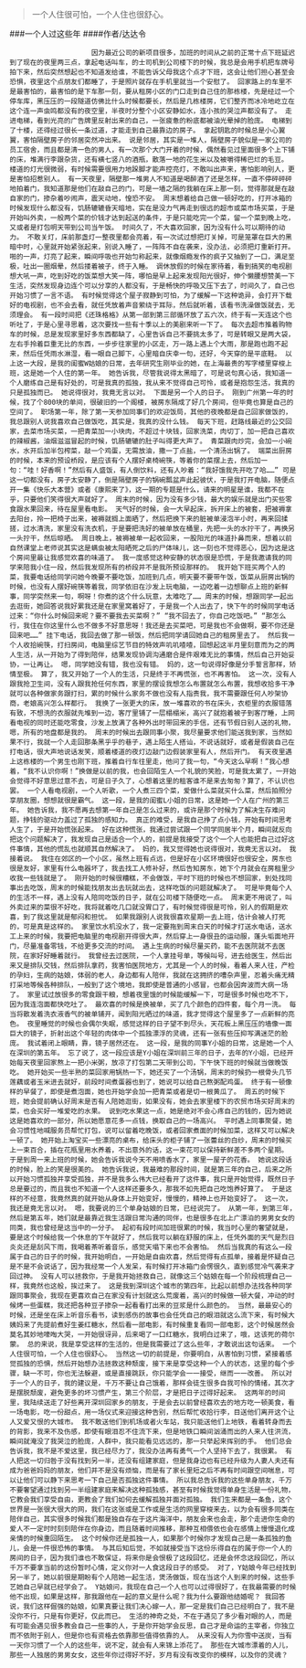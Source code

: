 > 一个人住很可怕，一个人住也很舒心。

###一个人过这些年
####作者/达达令

						因为最近公司的新项目很多，加班的时间从之前的正常十点下班延迟到了现在的夜里两三点，拿起电话叫车，的士司机到公司楼下的时候，我总是会用手机把车牌号拍下来，然后突然想起也不知道发给谁，不能告诉父母我这个点才下班，这会让他们担心甚至会恐惧，夜里这个点朋友们都睡了，于是照片就存在手机里就当一个安慰了。 回家路上的车里不是最害怕的，最害怕的是下车那一刻，要从租房小区的门口走到自己住的那栋楼，先是经过一个停车库，黑压压的一段隧道仿佛比什么时候都要长，然后是几栋楼房，它们整齐而冰冷地屹立在这个连一声虫鸣都没有的夜空里，半夜时分整个小区安静如水，连小孩的哭泣声都没有了。 走进电梯，看到光亮的广告牌里反射出来的自己，一张疲惫的粉底都被油光晕掉的脸庞。 电梯到了十楼，还得经过很长一条过道，才能走到自己最靠边的房子。 拿起钥匙的时候总是小心翼翼，害怕隔壁房子的邻居突然冲出来。 说是邻居，其实是一堆人，隔壁房子貌似是一家公司的员工宿舍，而且都是清一色的男人，有一次那个大门开着的时候，偶然看见过里面很多个上下铺的床，堆满行李跟杂货，还有横七竖八的酒瓶，散落一地的花生米以及被嚼得稀巴烂的毛豆。 楼道的灯光很微弱，有时候需要很用力地跺脚才能声控亮灯，不敢叫出声来，害怕影响别人，更是害怕招惹别人。 有一天夜里，隔壁那一堆男人不知道是喝醉酒了还是怎样，一直不停砰砰砰地拍着门，我知道那是他们在敲自己的门，可是一墙之隔的我躺在床上那一刻，觉得那就是在敲自家的门，掺杂着吵闹声，震天动地，惶恐不安。 周末想着给自己做一顿好吃的，打开冰箱的时候发现什么都没有，饥肠辘辘昏天暗地，实在是没力气再走到很远的超市或菜市场买菜，于是开始叫外卖，一般两个菜的价钱才达到起送的条件，于是只能吃完一个菜，留一个菜到晚上吃，又或者是打包明天带到公司当午饭。 时间久了，不大喜欢回家，因为没有什么可以期待的动力。 不敢关灯，床前那盏灯一整夜里都会亮着，有一次试过想把灯关掉，可是笼罩在巨大的黑暗中时，心里就开始紧张起来，别说入睡了，一阵阵不自在袭来，没办法，必须把灯重新打开。 啪的一声，灯亮了起来，瞬间呼吸也开始匀称起来，就像烟瘾发作的疯子又抽到了一口，满足至极，吐出一圈烟晕，然后搂着被子，终于入睡。 调休放假的时候在家待着，看到搞笑的电视剧想大吼一声，吃到好吃的饭菜想大笑一阵，哪怕是早上起来发现阳光很好，伸个懒腰想赞美一下生活，突然发现身边连个可以分享的人都没有，于是畅快的呼吸又压下去了，时间久了，自己也开始习惯了一言不语。 有时候觉得这个屋子寂静到可怕，为了缓解一下这种诡异，会打开下载好的电视剧，也不会去看，就任凭放着声音萦绕于耳际，然后就听着，该看书洗澡做饭就去，无须理会。 有一段时间把《还珠格格》从第一部到第三部循环放了五六次，终于有一天连这个也听吐了，于是心里寻思着，这次要找一些有十季以上的美剧来听一下了。 每次去超市推着购物车的时候，总是发现家里好多东西都缺了，心里告诉自己不要挑太多了，可是转眼又是两大袋，左右手拎着巨重无比的东西，一步步往家里的小区走，万一路上遇上个大雨，那是跑也跑不起来，然后任凭雨水淋湿，看一眼自己脚下，心里暗自庆幸一句，还好，今天穿的是平底鞋。 以上这一大段，是我的闺蜜W姑娘的日常，去年研究生刚毕业的她，在上海最贵的写字楼里穿梭上班，这是她一个人住的第一年。 她告诉我，尽管我说得太黑暗了，可是说句真心话，我知道一个人磨练自己是有好处的，可是我真的孤独，我从来不觉得自己可怜，或者是抱怨生活，我真的只是孤独而已。 她说得很对，我竟无言以对。 下面是另一个人的日子。 刚到广州第一年的时候，找了个800块的单间，很破旧的一个阁楼，被房东隔成了好几个房间，但毕竟也算是自己的空间了。 职场第一年，除了第一天参加同事们的欢迎饭局，其他的夜晚都是自己回家做饭的，我总跟别人说我喜欢自己做饭吃，其实是，我真的没什么钱。 每天下班，赶路线最近的公交回家，去菜市场买菜，一把青菜加一小块肉，不超过十块钱，回家洗菜，肉切丁，加一把自己喜欢的辣椒酱，油烟滋滋冒起的时候，饥肠辘辘的肚子叫得更大声了。 青菜跟肉炒完，会加一小碗水，水开后加半包榨菜，敲一个鸡蛋，无需放油，撒一丁点盐，一个清汤出锅了。 端菜出厨房的时候，本来的预设桥段，是应该有个人摆好桌椅碗筷，等着你的菜摆上去，然后加一句：“哇！好香啊！”然后有人盛饭，有人倒饮料，还有人吵着：“我好饿我先开吃了哈……” 可是这一切都没有，房子太安静了，倒是隔壁房子的锅碗瓢盆声此起彼伏，于是我打开电脑，随便点开一集《快乐大本营》或者《康熙来了》，这一期的专题是什么，请来的明星是谁，我都不在乎，只要他们笑得很大声就好了。 周末的时候，因为没有多少钱，最大的娱乐就是出门买些零食跟水果回来，待在屋里看电影。 天气好的时候，会一大早起床，拆开床上的被套，把被褥拿去阳台，拎一把椅子出来，被褥就搁上面晒了，然后把换下来的脏被单浸泡半小时，再来回揉搓，过水清洗，家里没有洗衣机，于是要把洗好的被单放在桶里，先把一头的水拧干了，再换另一头拧干，然后晾晒。 周日晚上，被褥被单一起收回来，一股阳光的味道扑鼻而来，想着以前自然课堂上老师说其实这是螨虫被太阳晒死之后的尸体味儿，这一刻也不觉得恶心，因为这是这个房间里最让我感觉欢喜的味道了。 我一度感觉这种安静的状态很是恐慌，于是我邀请我的同学来陪我小住一段，然后我发现所有的桥段并不是我所预设那样的。 我开始下班买两个人的菜，我要电话给同学问她今晚要不要吃饭，加班到几点，明天要不要带午饭，饭菜从厨房出锅的时候，也没有人摆好碗筷等着我，同学依旧在沙发上玩电脑，一边吃着一边想聊点上班的新鲜事，同学突然来一句，啊呀！你煮的这个什么玩意，太难吃了…… 周末的时候，想跟同学一起出去逛街，她回答说我好累我还是在家里窝着好了，于是我一个人出去了，快下午的时候同学电话过来：“你什么时候回来呢？要不要我去买菜啊？” “我不回去了，你自己吃饭吧。” “那怎么行，我住在你这里什么也不做多不好意思呀！我还是去买菜吧，可是我也不会做啊，要不你还是回来吧……” 挂下电话，我回去做了那一顿饭，然后把同学请回她自己的租房里去了。 然后我一个人收拾碗筷，打扫房间，电脑里综艺节目的特效声叽叽喳喳，回想起这半月里刻意而为之的两人生活，从一开始为了得到陪伴，结果发现协调沟通磨合是件艰难无比的事情，然后自己开始妥协，一让再让。 嗯，同学她没有错，我也没有错。 妈的，这一句说得好像是分手誓言那样，矫情至极。 算了，我又开始了一个人的生活，只是终于不再慌张，也不再害怕。 这一次，没有人跟我抢卫生间，没有人跟我抢任何东西，家里的摆设我想怎么布置就怎么布置，我想收拾多干净就可以各种做家务跟打扫，累的时候什么家务不做也没有人指责我，我不需要跟任何人吵架协商，老娘高兴怎么样都行。 我换了一张更大的床，放一堆喜欢的书在床头，衣柜里的衣服错落有致，不想洗的衣服就先堆到一边，客厅里铺了一层榻榻米，高兴了就抱着被子到客厅睡，上网看电视的同时还能吃零食，沙发上放满了各种外出时带回来的手信，还有节假日别人送的礼物，嗯，所有的地盘都是我的。 周末的时候出去跟同事小聚，我尽量要求他们能送我到家，当然如果不行，我就一个人走回那条黑乎乎的巷子，遇上陌生人搭讪，不说话就好，或者是假装自己在打电话，很大声地说话发笑，顺着楼道的夜灯边敲门边假装家里有人，然后开门。 有天夜里遇上这栋楼的一个男生也刚下班，推着自行车往里走，他问了我一句，“今天这么早啊！”我心想着，“我不认识你啊！”换做是以前的我，也会回陌生人一个礼貌的笑脸，可是我太累了，一开始会觉得不好意思过意不去，可是日子久了，心想着这里的租客谁不是来去匆匆？算了，不认识也罢。 一个人看电视剧，一个人听歌，一个人煮三四个菜，爱做什么菜就买什么菜，然后拍照分享朋友圈，想想就很是霸气。 这一段，是我的闺蜜L小姐的日常，这是她一个人在广州的第三年。 她告诉我，我不愿再去想第一年自己是怎么过来的，或许是那个时候为了解决生存难问题，挣钱的驱动力盖过了孤独的感知力。 真正的难受，是我自己挣了点小钱，开始有时间思考人生了，于是开始慌张起来。 好在这种慌张，我通过尝试跟一个同学同居半个月，瞬间就反向把这个问题解决了，我发现自己是适合一个人的，前提是我接受了这个一个人也能把自己过好这件事情，其他的慌乱也就顺其自然解决了。 妈的，我又觉得她也说得很对，我竟无言以对。 我接着说。 我住在郊区的一个小区，虽然上班有点远，但是好在小区环境很好也很安全，房东也很是友好，家里有什么电器坏了，我去找工人修补好，然后告知房东，她下个月就会在房租里少收我一些钱就是了。 刚开始的时候很糟糕，不会做饭，平时下班的时候也不想回家，到处找同事出去吃饭，周末的时候能找朋友出去玩就出去，这样吃饭的问题就解决了。 可是毕竟每个人的生活不一样，遇上没有人陪同吃饭的日子，就在公司楼下随便吃一点。 周末更不用说了，叫外卖过来的菜很不好吃，我将就着吃几口就没胃口了，有时候觉得很是可怜，别人的假期是欢喜，到了我这里就是郁闷和担忧。 如果我跟别人说我很喜欢星期一去上班，估计会被人打死的，可是真是这样的。 家里饮水机没水了，我一定要拖到周末白天的时候才打送水电话，送水工上来的时候，我要把电脑里的电视剧开得很大声，然后穿上一身很丑的运动服，蓬头垢面地开门，尽量准备零钱，不给更多交流的时间。 遇上生病的时候尽量买药，能不去医院就不去医院，在家好好睡着就行。 我曾经去过医院，一个人拿挂号单，等候叫号，进去给医生，然后出来又是排队交钱，然后排队拿药，我害怕医院地方，尤其是一个人的时候，看着人来人往，产检的孕妇，生病的姑娘，体弱的老人，身边都有人陪伴，我就在这拥挤的嘈杂声里，忍着头痛无精打采地等候各种排队，一般到了这个境地，我即使是普通的小感冒，也都会因奔波而大病一场了。 家里试过放很多的零食跟干粮，想着夜里饿的时候能缓解一下，可是很多时候也吃不下，因为我连泡面都快吃吐了。 最欢喜的时候是换被单，买了几个颜色的四件套，每个月一洗。 每当将散发着洗衣液香气的被单铺开，闻到阳光晒过的味道，我才觉得这个屋里多了一点新鲜的亮色。 夜里睡觉的时候也会偶尔失眠，感觉这样的日子望不到尽头，天花板上黑压压的墙像一面巨大的镜子，折射出这个年轻的肉体中一个孤独漂浮的灵魂，还有一张有些压抑写满迷茫的脸庞。 我试着闭上眼睛，靠，镜子居然还在。 这一段，是我的同事Y小姐的日常，这是她一个人在深圳的第五年。 忘了说了，这一段应该是Y小姐在深圳前三年的日子，去年的Y小姐，已经开始每天夜里回家熬上一把小米粥，放凉了打包第二天带到公司，下午快下班的时候就当做晚饭吃。 她开始买一些半熟的菜回家用锅热一下，她还买了一个汤锅，周末的时候扔一根骨头几节莲藕或者玉米进去就好，前段时间煮蛋器也到了，她说可以给自己熬粥配鸡蛋。 终于有一顿像样的早餐了，即使是煮泡面，她也开始学会加一把青菜或者是切一根黄瓜了。 周五的时候下班，她会提前确认好周末是否有人陪她逛街，如果没有，她会去家里楼下的农贸市场买好周末的菜，也会买好一堆爱吃的水果。 说到吃水果这一点，她是绝对不会心疼自己的钱的，因为她说这是她喜欢的一部分，所以她愿意花多一点钱，换取自己的一场高兴。 平时遇上同事聚餐，她会习惯性地喊服务员帮忙打包，说可以留着吃晚饭，或者回家煮面的时候加菜，这样又可以解决一顿了。 她开始上淘宝买一些漂亮的桌布，给床头的柜子铺了一张蕾丝的白纱，周末的时候买上一束百合，插在花瓶里用水养着，不出意外的话，这一束花可以保持新鲜差不多两个星期。 于是到周一来上班的时候，她会告诉我说今天不用喷香水了，家里一屋子的花香。 她说这段话的时候，脸上的笑是很美的。 她告诉我说，我最难的那段时间，就是第三年的自己，后来之所以开始习惯孤独并享受孤独，并不是我多么伟大已经看开了这件事，我只是开始觉得，既然日子总是要过的，而且我也不知道一个人这样还要多久，那我不如先把自己吃饱养好算了。 于是这样的不经意，我竟然真的就开始从身体上开始变好，慢慢的，精神上也开始变好了。 这一次，我还是竟无言以对。 嗯，我要说的三个单身姑娘的日常，已经说完了。 从第一年，到第三年，然后是第五年，她们就是最靠近我生活跟日常沟通的同伴，也是很多在北上广漂泊的男男女女的同类，我也曾经是这当中的一分子。 起初有段时间加班很累的时候，我当时心里的奢望就是，要是这个时候给我一个休息的下午就好了，然后我可以躺在舒服的床上，任凭外面的天气是烈日炎炎还是刮风下雨，我喝着茶听着音乐，感觉天塌下来也不会害怕。 然后当我真的有这么一段属于自己的日子的时候，我开始明白，一开始是自由欢喜，然后觉得有点孤单，接着是怀疑自己是不是不会说话了，因为我经常一个人发呆，有时候打开冰箱门会愣很久，直到感觉冷气袭来才回过神。 没有人可以拯救你，于是我开始拯救自己，就像这三个姑娘在每一个阶段梳理自己一样，我竟然也这般，挨过来了。 这是我到深圳这个城市的第四年，比起以前想办法找各种同学跟同事聚会，我现在更喜欢自己在家没有计划就这么荒废着，高兴的时候做一顿大餐，冲动的时候烤一些蛋糕，我还把各种豆子掺杂一起看看打出来的豆浆是什么颜色的。 当然，最最安心的时候，还是坐在床上听音乐看书，读到感伤的故事也会任凭自己的眼泪就这么流下来，有时候大姨妈来了先提前煮好生姜红糖水，然后看一部电影，有时候重复看同一部电影，这个时候居然会莫名其妙地嚎啕大哭，一开始很讶异，后来喝了一口红糖水，我明白过来了，哦，这该死的荷尔蒙。 总的来说，我是享受这样的生活的，但是我需要过了这么些年，才敢说出这句话来。 一个人住很可怕，一个人住也很舒心。 当然这一切的前提是，你要明白，从害怕到习惯，紧接着感觉孤独的恐惧，然后开始想办法拯救这种颓废，接下来是享受这种一个人的状态，这里的每个步骤，缺一不可，你也无法躲避，或是直接跳跃，你只能学会一一接受，继而一一改善。 所以对于一个人的日子，我的建议是，千万不要让自己饿着，那样会徒生很多自我可怜的情绪，其次才是摆脱颓废，避免更多的坏习惯产生，第三个阶层，才是把日子过得好起来。 这两年的时间里，我陆续送走了好些离开深圳回家乡的朋友，于是会去以前曾经喜欢去的地方吃一顿美食，看一场电影，吃一份甜点，用一场仪式来迎接这种告别，然后帮忙收拾行李，目送他们离开这个让人又爱又恨的大城市。 我不敢送他们到机场或者火车站，我只能送他们上地铁，看着转身而去的背影，我来不及伤感，即使有眼泪忍不住流下来，但是地铁口瞬间汹涌而出的人来人往洪流，瞬间就淹没了我哭泣的脸庞，人群中，我只能看见远远的，那一只举起来挥别的手。 他们总会告诉我，我不是不爱这里，我已经尽力了，我没办法再有勇气一个人坚持下去了，我很累。 有人把这一切归咎于没有找到另一半，还没有组建家庭，但是我身边也有已经升级为人妻人夫还有成为爸爸妈妈的朋友，他们并不是没有烦恼，而是有了家长里短之后不再有时间跟空间喘息，可以让他们可以静下来思考一下自己是否孤独这件事情。 所以我总告诉我的这些单身朋友，千万不要奢望通过找到另一半组建家庭来解决这种孤独感，甚至有时候我觉得单身生活是一份礼物，它教会我们享受自由，更教会了我们如何去缓解孤独并面对孤独。 我们生来都是一条鱼，这个世界是一张很大很大的网，我们在这张或是工作或是生活的网里穿梭来去，以为会有很多同类在陪伴自己，其实很多时候我们都是独自存在于这片海洋中，朋友会来也会走，那个走进你生命的爱人不一定时时刻刻陪伴在你身边，而且随着时间推移，那种互相偎依也会在感情上慢慢退化成亲情的时候重回陌生。 这个时候你还是孤独一人，如果那个时候你才发现自己是一条孤独的鱼儿，会是一件很恐怖的事情。 与其后知后觉，不如就接受当下这份乐得自在的属于你一个人的房间的日子，因为我们谁也不敢保证，将来你是会恨极了这段回忆，还是会怀念这段回忆，所以千万不要拿当前的这份暂时心情，定义你对一人食这段日子的感受。 对了，Y姑娘今年已经找到另一半了，她以前很是期盼有个人陪她一起生活，煲汤做饭，现在当这个人到来的时候，这些手艺她自己早就已经学会了。 Y姑娘问，我现在自己一个人也可以过得很好了，在我最需要的时候他不出现，如果是这样，那我跟他在一起的意义是什么呢？我为什么要跟他结婚呢？ 我回答说，我们这样倔强的姑娘，如果真要让我们决心嫁一人，那一定是我们自己已经明白了，我不是没你不行，只是有你更好，仅此而已。 生活的神奇之处，不在于遇见了多少看对眼的人，而是有可能会遇见很多教会自己一些事的人，于是你开始学会反思，自己才是命运的主宰者，你独立而不依附于别人，但是你也有资格去依靠那些值得依靠的人。 从来没有人为你雪中送炭，当有一天你习惯了一个人的这些年，说不定，就会有人来锦上添花了。 那些在大城市漂着的人儿，那些一人独居的男男女女，这些年你过得好不好，岁月有没有改变你的模样，以及你的灵魂？			  		